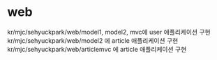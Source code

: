 # web

kr/mjc/sehyuckpark/web/model1, model2, mvc에 user 애플리케이션 구현
kr/mjc/sehyuckpark/web/model2 에 article 애플리케이션 구현
kr/mjc/sehyuckpark/web/articlemvc 에 article 애플리케이션 구현
